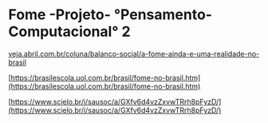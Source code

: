 # **Fome -Projeto- °Pensamento-Computacional° 2**

[veja.abril.com.br/coluna/balanco-social/a-fome-ainda-e-uma-realidade-no-brasil](https://veja.abril.com.br/coluna/balanco-social/a-fome-ainda-e-uma-realidade-no-brasil)

[https://brasilescola.uol.com.br/brasil/fome-no-brasil.htm](https://brasilescola.uol.com.br/brasil/fome-no-brasil.htm)

[https://www.scielo.br/j/sausoc/a/GXfv6d4vzZxvwTRrh8pFyzD/](https://www.scielo.br/j/sausoc/a/GXfv6d4vzZxvwTRrh8pFyzD/)
